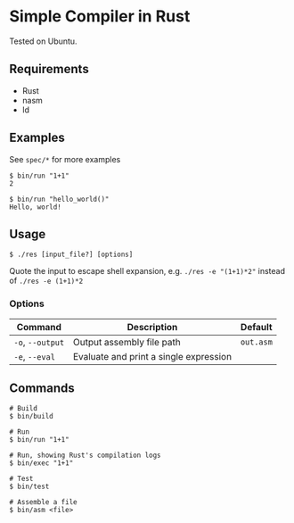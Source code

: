 # Simple Compiler in Rust

Tested on Ubuntu.

## Requirements

- Rust
- nasm
- ld

## Examples
See `spec/*` for more examples

```shell
$ bin/run "1+1"
2
```
```shell
$ bin/run "hello_world()"
Hello, world!
```

## Usage

```shell
$ ./res [input_file?] [options]
```

Quote the input to escape shell expansion, 
e.g. `./res -e "(1+1)*2"` instead of `./res -e (1+1)*2`

### Options

| Command          | Description                            | Default   |
|------------------|----------------------------------------|-----------|
| `-o`, `--output` | Output assembly file path              | `out.asm` |
| `-e`, `--eval`   | Evaluate and print a single expression |           |

## Commands

```shell
# Build
$ bin/build

# Run
$ bin/run "1+1"

# Run, showing Rust's compilation logs
$ bin/exec "1+1"

# Test
$ bin/test

# Assemble a file
$ bin/asm <file>
```